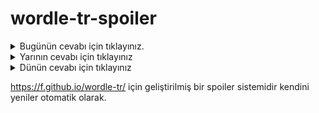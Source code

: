 # wordle-tr-spoiler

<details>
  <summary>Bugünün cevabı için tıklayınız.</summary>
  <br>
    <b> diriğ </b>
</details>

<details>
  <summary>Yarının cevabı için tıklayınız</summary>
  <br>
   <b> delta </b>
</details>

<details>
  <summary>Dünün cevabı için tıklayınız </summary>
  <br>
  <b> torna </b>
</details>

https://f.github.io/wordle-tr/ için geliştirilmiş bir spoiler sistemidir kendini yeniler otomatik olarak.

